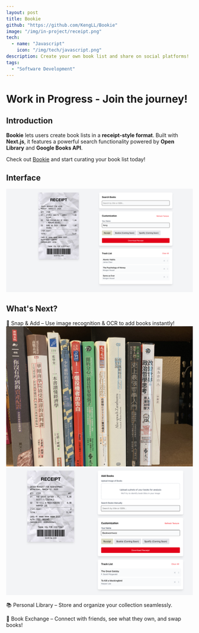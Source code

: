 ```yaml
---
layout: post
title: Bookie
github: "https://github.com/KengLL/Bookie"
image: "/img/in-project/receipt.png"
tech:
  - name: "Javascript"
    icon: "/img/tech/javascript.png"
description: Create your own book list and share on social platforms!
tags:
  - "Software Development"
---
```


# Work in Progress - Join the journey!

  
## Introduction
**Bookie** lets users create book lists in a **receipt-style format**. Built with **Next.js**, it features a powerful search functionality powered by **Open Library** and **Google Books API**.

Check out [Bookie](https://localbookie.vercel.app/) and start curating your book list today!

  

## Interface

  

![image](/img/in-project/bookie_interface.png)

  

## What's Next?

  

📸 Snap & Add – Use image recognition & OCR to add books instantly!
![image](/img/in-project/grouped_books.jpg)
![image](/img/in-project/bookie_update_interface.png)


📚 Personal Library – Store and organize your collection seamlessly.

  

🔄 Book Exchange – Connect with friends, see what they own, and swap books!